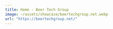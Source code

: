 ```yaml
---
title: Home - Beer Tech Group
image: ~/assets/showcase/beertechgroup.net.webp
url: "https://beertechgroup.net/"
---
```

